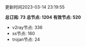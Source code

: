更新时间2023-03-14 23:19:55

**总订阅: 73**
**总节点: 1204**
**有效节点: 520**
- v2ray节点: 336
- ss节点: 160
- trojan节点: 24
